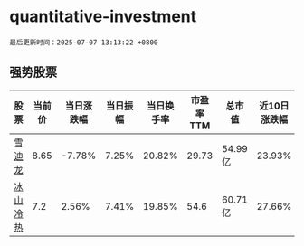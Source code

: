 # quantitative-investment

`最后更新时间：2025-07-07 13:13:22 +0800`

## 强势股票

|股票|当前价|当日涨跌幅|当日振幅|当日换手率|市盈率TTM|总市值|近10日涨跌幅|
|----|----|----|----|----|----|----|----|
|[雪迪龙](https://xueqiu.com/S/SZ002658)|8.65|-7.78%|7.25%|20.82%|29.73|54.99亿|23.93%|
|[冰山冷热](https://xueqiu.com/S/SZ000530)|7.2|2.56%|7.41%|19.85%|54.6|60.71亿|27.66%|
